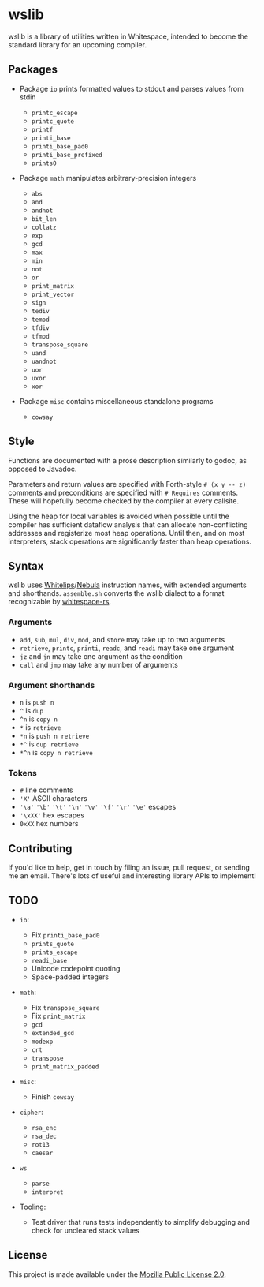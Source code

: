 # wslib

wslib is a library of utilities written in Whitespace, intended to
become the standard library for an upcoming compiler.

## Packages

- Package `io` prints formatted values to stdout and parses values from
  stdin

  - `printc_escape`
  - `printc_quote`
  - `printf`
  - `printi_base`
  - `printi_base_pad0`
  - `printi_base_prefixed`
  - `prints0`

- Package `math` manipulates arbitrary-precision integers

  - `abs`
  - `and`
  - `andnot`
  - `bit_len`
  - `collatz`
  - `exp`
  - `gcd`
  - `max`
  - `min`
  - `not`
  - `or`
  - `print_matrix`
  - `print_vector`
  - `sign`
  - `tediv`
  - `temod`
  - `tfdiv`
  - `tfmod`
  - `transpose_square`
  - `uand`
  - `uandnot`
  - `uor`
  - `uxor`
  - `xor`

- Package `misc` contains miscellaneous standalone programs

  - `cowsay`

## Style

Functions are documented with a prose description similarly to godoc, as
opposed to Javadoc.

Parameters and return values are specified with Forth-style
`# (x y -- z)` comments and preconditions are specified with
`# Requires` comments. These will hopefully become checked by the
compiler at every callsite.

Using the heap for local variables is avoided when possible until
the compiler has sufficient dataflow analysis that can allocate
non-conflicting addresses and registerize most heap operations. Until
then, and on most interpreters, stack operations are significantly
faster than heap operations.

## Syntax

wslib uses [Whitelips](https://vii5ard.github.io/whitespace/)/[Nebula](https://github.com/andrewarchi/nebula)
instruction names, with extended arguments and shorthands. `assemble.sh`
converts the wslib dialect to a format recognizable by
[whitespace-rs](https://github.com/CensoredUsername/whitespace-rs).

### Arguments

- `add`, `sub`, `mul`, `div`, `mod`, and `store` may take up to two
  arguments
- `retrieve`, `printc`, `printi`, `readc`, and `readi` may take one
  argument
- `jz` and `jn` may take one argument as the condition
- `call` and `jmp` may take any number of arguments

### Argument shorthands

- `n` is `push n`
- `^` is `dup`
- `^n` is `copy n`
- `*` is `retrieve`
- `*n` is `push n retrieve`
- `*^` is `dup retrieve`
- `*^n` is `copy n retrieve`

### Tokens

- `#` line comments
- `'X'` ASCII characters
- `'\a'` `'\b'` `'\t'` `'\n'` `'\v'` `'\f'` `'\r'` `'\e'` escapes
- `'\xXX'` hex escapes
- `0xXX` hex numbers

## Contributing

If you'd like to help, get in touch by filing an issue, pull request, or
sending me an email. There's lots of useful and interesting library APIs
to implement!

## TODO

- `io`:

  - Fix `printi_base_pad0`
  - `prints_quote`
  - `prints_escape`
  - `readi_base`
  - Unicode codepoint quoting
  - Space-padded integers

- `math`:

  - Fix `transpose_square`
  - Fix `print_matrix`
  - `gcd`
  - `extended_gcd`
  - `modexp`
  - `crt`
  - `transpose`
  - `print_matrix_padded`

- `misc`:

  - Finish `cowsay`

- `cipher`:

  - `rsa_enc`
  - `rsa_dec`
  - `rot13`
  - `caesar`

- `ws`

  - `parse`
  - `interpret`

- Tooling:

  - Test driver that runs tests independently to simplify debugging and
    check for uncleared stack values

## License

This project is made available under the
[Mozilla Public License 2.0](https://mozilla.org/MPL/2.0/).
